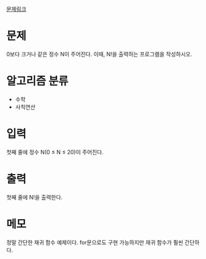 [문제링크](https://www.acmicpc.net/problem/27433)

# 문제
0보다 크거나 같은 정수 N이 주어진다. 이때, N!을 출력하는 프로그램을 작성하시오.

# 알고리즘 분류
+ 수학
+ 사칙연산

# 입력
첫째 줄에 정수 N(0 ≤ N ≤ 20)이 주어진다.

# 출력
첫째 줄에 N!을 출력한다.

# 메모
정말 간단한 재귀 함수 예제이다. 
for문으로도 구현 가능하지만 재귀 함수가 훨씬 간단하다.
